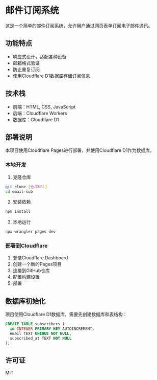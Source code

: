 # 邮件订阅系统

这是一个简单的邮件订阅系统，允许用户通过网页表单订阅电子邮件通讯。

## 功能特点

- 响应式设计，适配各种设备
- 邮箱格式验证
- 防止重复订阅
- 使用Cloudflare D1数据库存储订阅信息

## 技术栈

- 前端：HTML, CSS, JavaScript
- 后端：Cloudflare Workers
- 数据库：Cloudflare D1

## 部署说明

本项目使用Cloudflare Pages进行部署，并使用Cloudflare D1作为数据库。

### 本地开发

1. 克隆仓库
```bash
git clone [仓库URL]
cd email-sub
```

2. 安装依赖
```bash
npm install
```

3. 本地运行
```bash
npx wrangler pages dev
```

### 部署到Cloudflare

1. 登录Cloudflare Dashboard
2. 创建一个新的Pages项目
3. 连接到GitHub仓库
4. 配置构建设置
5. 部署

## 数据库初始化

项目使用Cloudflare D1数据库，需要先创建数据库和表结构：

```sql
CREATE TABLE subscribers (
  id INTEGER PRIMARY KEY AUTOINCREMENT,
  email TEXT UNIQUE NOT NULL,
  subscribed_at TEXT NOT NULL
);
```

## 许可证

MIT